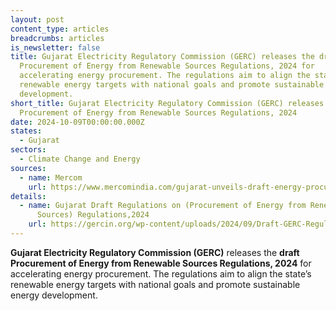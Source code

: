 ```yaml
---
layout: post
content_type: articles
breadcrumbs: articles
is_newsletter: false
title: Gujarat Electricity Regulatory Commission (GERC) releases the draft
  Procurement of Energy from Renewable Sources Regulations, 2024 for
  accelerating energy procurement. The regulations aim to align the state’s
  renewable energy targets with national goals and promote sustainable energy
  development.
short_title: Gujarat Electricity Regulatory Commission (GERC) releases the draft
  Procurement of Energy from Renewable Sources Regulations, 2024
date: 2024-10-09T00:00:00.000Z
states:
  - Gujarat
sectors:
  - Climate Change and Energy
sources:
  - name: Mercom
    url: https://www.mercomindia.com/gujarat-unveils-draft-energy-procurement
details:
  - name: Gujarat Draft Regulations on (Procurement of Energy from Renewable
      Sources) Regulations,2024
    url: https://gercin.org/wp-content/uploads/2024/09/Draft-GERC-Regulations-2024.pdf
---
```

**Gujarat Electricity Regulatory Commission (GERC)** releases the **draft Procurement of Energy from Renewable Sources Regulations, 2024** for accelerating energy procurement. The regulations aim to align the state’s renewable energy targets with national goals and promote sustainable energy development.

